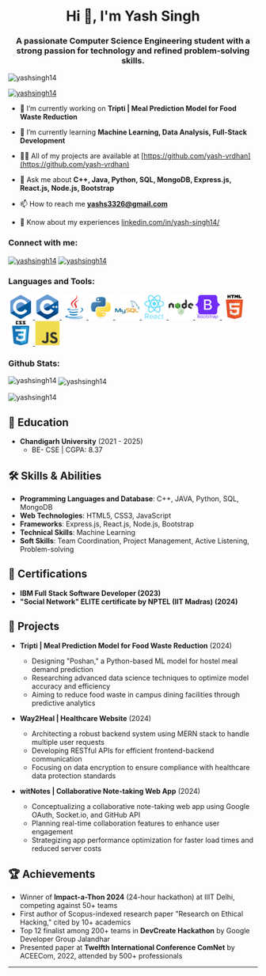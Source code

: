 <h1 align="center">Hi 👋, I'm Yash Singh</h1>
<h3 align="center">A passionate Computer Science Engineering student with a strong passion for technology and refined problem-solving skills.</h3>

<p align="left"> <img src="https://komarev.com/ghpvc/?username=yash-vrdhan&label=Profile%20views&color=0e75b6&style=flat" alt="yashsingh14" /> </p>

<p align="left"> <a href="https://twitter.com/yash_Vrdhn" target="blank"><img src="https://img.shields.io/twitter/follow/yash_Vrdhn?logo=twitter&style=for-the-badge" alt="yashsingh14" /></a> </p>

- 🔭 I’m currently working on **Tripti | Meal Prediction Model for Food Waste Reduction**

- 🌱 I’m currently learning **Machine Learning, Data Analysis, Full-Stack Development**

- 👨‍💻 All of my projects are available at [https://github.com/yash-vrdhan](https://github.com/yash-vrdhan)

- 💬 Ask me about **C++, Java, Python, SQL, MongoDB, Express.js, React.js, Node.js, Bootstrap**

- 📫 How to reach me **yashs3326@gmail.com**

- 📄 Know about my experiences [linkedin.com/in/yash-singh14/](https://linkedin.com/in/yash-singh14/)

<h3 align="left">Connect with me:</h3>
<p align="left">
<a href="https://twitter.com/yash_Vrdhn" target="blank"><img align="center" src="https://img.shields.io/badge/Twitter-1DA1F2?style=for-the-badge&logo=twitter&logoColor=white" alt="yashsingh14" height="60" width="80" /></a>
<a href="https://linkedin.com/in/yash-singh14" target="blank"><img align="center" src="https://img.shields.io/badge/LinkedIn-0077B5?style=for-the-badge&logo=linkedin&logoColor=white" alt="yashsingh14" height="60" width="80" /></a>
</p>

<h3 align="left">Languages and Tools:</h3>
<p align="left"> 
<a href="https://www.cprogramming.com/" target="_blank"> <img src="https://raw.githubusercontent.com/devicons/devicon/master/icons/c/c-original.svg" alt="c" width="50" height="50"/> </a> 
<a href="https://www.w3schools.com/cpp/" target="_blank"> <img src="https://raw.githubusercontent.com/devicons/devicon/master/icons/cplusplus/cplusplus-original.svg" alt="cplusplus" width="50" height="50"/> </a> 
<a href="https://www.java.com" target="_blank"> <img src="https://raw.githubusercontent.com/devicons/devicon/master/icons/java/java-original.svg" alt="java" width="50" height="50"/> </a> 
<a href="https://www.python.org" target="_blank"> <img src="https://raw.githubusercontent.com/devicons/devicon/master/icons/python/python-original.svg" alt="python" width="50" height="50"/> </a> 
<a href="https://www.mysql.com/" target="_blank"> <img src="https://raw.githubusercontent.com/devicons/devicon/master/icons/mysql/mysql-original-wordmark.svg" alt="mysql" width="50" height="50"/> </a> 
<a href="https://reactjs.org/" target="_blank"> <img src="https://raw.githubusercontent.com/devicons/devicon/master/icons/react/react-original-wordmark.svg" alt="react" width="50" height="50"/> </a> 
<a href="https://nodejs.org" target="_blank"> <img src="https://raw.githubusercontent.com/devicons/devicon/master/icons/nodejs/nodejs-original-wordmark.svg" alt="nodejs" width="50" height="50"/> </a> 
<a href="https://getbootstrap.com" target="_blank"> <img src="https://raw.githubusercontent.com/devicons/devicon/master/icons/bootstrap/bootstrap-plain-wordmark.svg" alt="bootstrap" width="50" height="50"/> </a> 
<a href="https://www.w3schools.com/html/" target="_blank"> <img src="https://raw.githubusercontent.com/devicons/devicon/master/icons/html5/html5-original-wordmark.svg" alt="html5" width="50" height="50"/> </a> 
<a href="https://www.w3schools.com/css/" target="_blank"> <img src="https://raw.githubusercontent.com/devicons/devicon/master/icons/css3/css3-original-wordmark.svg" alt="css3" width="50" height="50"/> </a> 
<a href="https://developer.mozilla.org/en-US/docs/Web/JavaScript" target="_blank"> <img src="https://raw.githubusercontent.com/devicons/devicon/master/icons/javascript/javascript-original.svg" alt="javascript" width="50" height="50"/> </a> 
</p>

<h3 align="left">Github Stats:</h3>
<p><img align="left" src="https://github-readme-stats.vercel.app/api/top-langs?username=yash-vrdhan&show_icons=true&locale=en&layout=compact&theme=dark" alt="yashsingh14" /></p>

<p>&nbsp;<img align="center" src="https://github-readme-stats.vercel.app/api?username=yash-vrdhan&show_icons=true&locale=en&theme=dark" alt="yashsingh14" /></p>

<p><img align="center" src="https://github-readme-streak-stats.herokuapp.com/?user=yash-vrdhan&theme=dark" alt="yashsingh14" /></p>

## 📝 Education

- **Chandigarh University** (2021 - 2025)
  - BE- CSE | CGPA: 8.37

## 🛠 Skills & Abilities

- **Programming Languages and Database**: C++, JAVA, Python, SQL, MongoDB
- **Web Technologies**: HTML5, CSS3, JavaScript
- **Frameworks**: Express.js, React.js, Node.js, Bootstrap
- **Technical Skills**: Machine Learning
- **Soft Skills**: Team Coordination, Project Management, Active Listening, Problem-solving

## 📜 Certifications

- **IBM Full Stack Software Developer (2023)**
- **"Social Network" ELITE certificate by NPTEL (IIT Madras) (2024)**

## 🚀 Projects

- **Tripti | Meal Prediction Model for Food Waste Reduction** (2024)
  - Designing "Poshan," a Python-based ML model for hostel meal demand prediction
  - Researching advanced data science techniques to optimize model accuracy and efficiency
  - Aiming to reduce food waste in campus dining facilities through predictive analytics

- **Way2Heal | Healthcare Website** (2024)
  - Architecting a robust backend system using MERN stack to handle multiple user requests
  - Developing RESTful APIs for efficient frontend-backend communication
  - Focusing on data encryption to ensure compliance with healthcare data protection standards

- **witNotes | Collaborative Note-taking Web App** (2024)
  - Conceptualizing a collaborative note-taking web app using Google OAuth, Socket.io, and GitHub API
  - Planning real-time collaboration features to enhance user engagement
  - Strategizing app performance optimization for faster load times and reduced server costs

## 🏆 Achievements

- Winner of **Impact-a-Thon 2024** (24-hour hackathon) at IIIT Delhi, competing against 50+ teams
- First author of Scopus-indexed research paper "Research on Ethical Hacking," cited by 10+ academics
- Top 12 finalist among 200+ teams in **DevCreate Hackathon** by Google Developer Group Jalandhar
- Presented paper at **Twelfth International Conference ComNet** by ACEECom, 2022, attended by 500+ professionals

---

